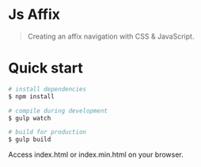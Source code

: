 Js Affix
===========

> Creating an affix navigation with CSS & JavaScript.

Quick start
=============

``` bash
# install dependencies
$ npm install

# compile during development
$ gulp watch

# build for production
$ gulp build
```

Access index.html or index.min.html on your browser.
